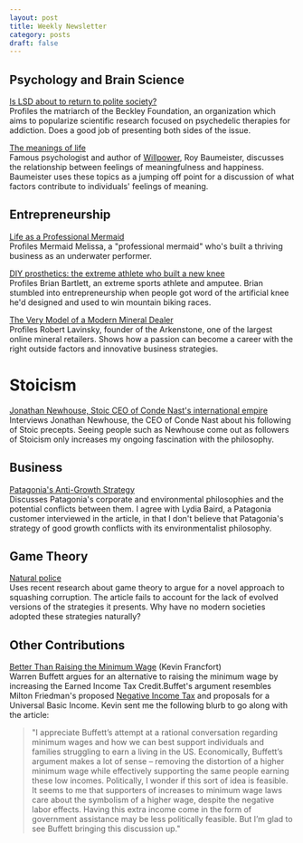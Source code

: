 ```yaml
---
layout: post
title: Weekly Newsletter
category: posts
draft: false
---
```


## Psychology and Brain Science
[Is LSD about to return to polite society?](http://www.theguardian.com/society/2015/apr/26/lsd-amanda-feilding-depression-anxiety-science)  
Profiles the matriarch of the Beckley Foundation, an organization which aims to popularize scientific research focused on psychedelic therapies for addiction. Does a good job of presenting both sides of the issue.

[The meanings of life](http://aeon.co/magazine/psychology/do-you-want-a-meaningful-life-or-a-happy-one/)  
Famous psychologist and author of [Willpower](http://amzn.to/1SxUIa8), Roy Baumeister, discusses the relationship between feelings of meaningfulness and happiness. Baumeister uses these topics as a jumping off point for a discussion of what factors contribute to individuals' feelings of meaning.

## Entrepreneurship
[Life as a Professional Mermaid](http://priceonomics.com/life-as-a-professional-mermaid/)  
Profiles Mermaid Melissa, a "professional mermaid" who's built a thriving business as an underwater performer.

[DIY prosthetics: the extreme athlete who built a new knee](http://mosaicscience.com/story/extreme-prosthetic-knee)  
Profiles Brian Bartlett, an extreme sports athlete and amputee. Brian stumbled into entrepreneurship when people got word of the artificial knee he'd designed and used to win mountain biking races.

[The Very Model of a Modern Mineral Dealer](http://priceonomics.com/the-very-model-of-a-modern-mineral-dealer/)  
Profiles Robert Lavinsky, founder of the Arkenstone, one of the largest online mineral retailers. Shows how a passion can become a career with the right outside factors and innovative business strategies.

# Stoicism
[Jonathan Newhouse, Stoic CEO of Conde Nast's international empire](http://philosophyforlife.org/jonathan-newhouse-stoic-emperor-of-the-conde-nast-empire/)  
Interviews Jonathan Newhouse, the CEO of Conde Nast about his following of Stoic precepts. Seeing people such as Newhouse come out as followers of Stoicism only increases my ongoing fascination with the philosophy.

## Business
[Patagonia's Anti-Growth Strategy](http://www.newyorker.com/business/currency/patagonias-anti-growth-strategy?sf9473030=1)  
Discusses Patagonia's corporate and environmental philosophies and the potential conflicts between them. I agree with Lydia Baird, a Patagonia customer interviewed in the article, in that I don't believe that Patagonia's strategy of good growth conflicts with its environmentalist philosophy.

## Game Theory
[Natural police](http://aeon.co/magazine/society/game-theorys-cure-for-corruption-make-us-all-cops/)  
Uses recent research about game theory to argue for a novel approach to squashing corruption. The article fails to account for the lack of evolved versions of the strategies it presents. Why have no modern societies adopted these strategies naturally?

## Other Contributions
[Better Than Raising the Minimum Wage](http://www.wsj.com/articles/better-than-raising-the-minimum-wage-1432249927) (Kevin Francfort)  
Warren Buffett argues for an alternative to raising the minimum wage by increasing the Earned Income Tax Credit.Buffet's argument resembles Milton Friedman's proposed [Negative Income Tax](https://en.wikipedia.org/wiki/Negative_income_tax) and proposals for a Universal Basic Income. Kevin sent me the following blurb to go along with the article:

  >"I appreciate Buffett’s attempt at a rational conversation regarding minimum wages and how we can best support individuals and families struggling to earn a living in the US. Economically, Buffett’s argument makes a lot of sense – removing the distortion of a higher minimum wage while effectively supporting the same people earning these low incomes. Politically, I wonder if this sort of idea is feasible. It seems to me that supporters of increases to minimum wage laws care about the symbolism of a higher wage, despite the negative labor effects. Having this extra income come in the form of government assistance may be less politically feasible. But I’m glad to see Buffett bringing this discussion up."
